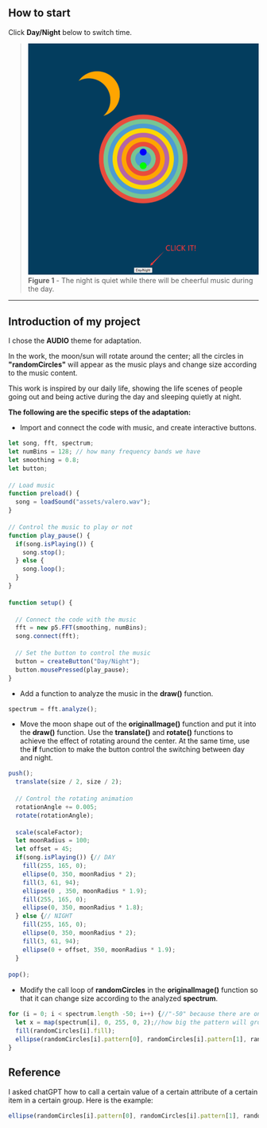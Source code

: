 ## How to start

Click **Day/Night** below to switch time.

>![Figure 1](assets/figure1.png)
>**Figure 1** - The night is quiet while there will be cheerful music during the day.

---

## Introduction of my project
I chose the **AUDIO** theme for adaptation.

In the work, the moon/sun will rotate around the center; all the circles in **"randomCircles"** will appear as the music plays and change size according to the music content.

This work is inspired by our daily life, showing the life scenes of people going out and being active during the day and sleeping quietly at night.

**The following are the specific steps of the adaptation:**
- Import and connect the code with music, and create interactive buttons.
```js
let song, fft, spectrum;
let numBins = 128; // how many frequency bands we have
let smoothing = 0.8;
let button;

// Load music
function preload() {
  song = loadSound("assets/valero.wav");
}

// Control the music to play or not
function play_pause() {
  if(song.isPlaying()) {
    song.stop();
  } else {
    song.loop();
  }
}

function setup() {

  // Connect the code with the music
  fft = new p5.FFT(smoothing, numBins);
  song.connect(fft);

  // Set the button to control the music
  button = createButton("Day/Night");
  button.mousePressed(play_pause);
}
```
- Add a function to analyze the music in the **draw()** function.
```js
spectrum = fft.analyze();
```
- Move the moon shape out of the **originalImage()** function and put it into the **draw()** function. Use the **translate()** and **rotate()** functions to achieve the effect of rotating around the center. At the same time, use the **if** function to make the button control the switching between day and night.
```js
push();
  translate(size / 2, size / 2);

  // Control the rotating animation
  rotationAngle += 0.005; 
  rotate(rotationAngle);

  scale(scaleFactor);
  let moonRadius = 100;
  let offset = 45;
  if(song.isPlaying()) {// DAY
    fill(255, 165, 0);
    ellipse(0, 350, moonRadius * 2);
    fill(3, 61, 94);
    ellipse(0 , 350, moonRadius * 1.9);
    fill(255, 165, 0);
    ellipse(0, 350, moonRadius * 1.8);
  } else {// NIGHT
    fill(255, 165, 0);
    ellipse(0, 350, moonRadius * 2);
    fill(3, 61, 94);
    ellipse(0 + offset, 350, moonRadius * 1.9);
  }

pop();
  ```
- Modify the call loop of **randomCircles** in the **originalImage()** function so that it can change size according to the analyzed **spectrum**.
```js
for (i = 0; i < spectrum.length -50; i++) {//"-50" because there are only 78 circles in total
  let x = map(spectrum[i], 0, 255, 0, 2);//how big the pattern will grow with the music
  fill(randomCircles[i].fill);
  ellipse(randomCircles[i].pattern[0], randomCircles[i].pattern[1], randomCircles[i].pattern[2] * x);
}
```
## Reference
I asked chatGPT how to call a certain value of a certain attribute of a certain item in a certain group. Here is the example:
```js
ellipse(randomCircles[i].pattern[0], randomCircles[i].pattern[1], randomCircles[i].pattern[2] * x);
```

